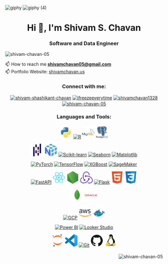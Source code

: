  ![giphy](https://github.com/shivam-chavan-05/shivam-chavan-05/assets/144063863/43fa3d65-e836-465f-9517-c59344bd0311) 
![giphy (4)](https://github.com/shivam-chavan-05/shivam-chavan-05/assets/144063863/2872cbce-582d-4c39-b9ce-8c099984de97)


<h1 align="center">Hi 👋, I'm Shivam S. Chavan</h1>

<h3 align="center">Software and Data Engineer</h3>

<p align="left"> <img src="https://komarev.com/ghpvc/?username=shivam-chavan-05&label=Profile%20views&color=0e75b6&style=flat" alt="shivam-chavan-05" /> </p>


📫 How to reach me  **shivamchavan05@gmail.com**
<br>
📫 Portfolio Website: <a href="https://www.shivamchavan.us/" target="blank">shivamchavan.us</a>

<h3 align="center">Connect with me:</h3>
<p align="center">
<a href="https://linkedin.com/in/shivam-shashikant-chavan" target="blank"><img align="center" src="https://raw.githubusercontent.com/rahuldkjain/github-profile-readme-generator/master/src/images/icons/Social/linked-in-alt.svg" alt="shivam-shashikant-chavan" height="30" width="40" /></a>
<a href="https://instagram.com/ifreezeeverytime" target="blank"><img align="center" src="https://raw.githubusercontent.com/rahuldkjain/github-profile-readme-generator/master/src/images/icons/Social/instagram.svg" alt="ifreezeeverytime" height="30" width="40" /></a>
<a href="https://www.youtube.com/channel/UCXl4bsOZ07bYIiHbm-HLaAQ" target="blank"><img align="center" src="https://raw.githubusercontent.com/rahuldkjain/github-profile-readme-generator/master/src/images/icons/Social/youtube.svg" alt="shivamchavan1328" height="30" width="40" /></a>
<a href="https://www.leetcode.com/shivam-chavan-05" target="blank"><img align="center" src="https://raw.githubusercontent.com/rahuldkjain/github-profile-readme-generator/master/src/images/icons/Social/leet-code.svg" alt="shivam-chavan-05" height="30" width="40" /></a>
</p>

<h3 align="center">Languages and Tools:</h3>
<div style="text-align: center; margin: 20px 0;">
  <!-- Programming Languages -->
  <a href="https://www.python.org/" target="_blank"><img src="https://raw.githubusercontent.com/devicons/devicon/master/icons/python/python-original.svg" alt="Python" width="40" height="40"/></a>
  <a href="https://www.r-project.org/" target="_blank"><img src="https://www.vectorlogo.zone/logos/r-project/r-project-icon.svg" alt="R" width="40" height="40"/></a>
  <a href="https://www.mysql.com/" target="_blank"><img src="https://raw.githubusercontent.com/devicons/devicon/master/icons/mysql/mysql-original-wordmark.svg" alt="MySQL" width="40" height="40"/></a>
  <a href="https://www.postgresql.org/" target="_blank"><img src="https://raw.githubusercontent.com/devicons/devicon/master/icons/postgresql/postgresql-original-wordmark.svg" alt="PostgreSQL" width="40" height="40"/></a>

  <!-- Data Libraries -->
  <a href="https://pandas.pydata.org/" target="_blank"><img src="https://raw.githubusercontent.com/devicons/devicon/master/icons/pandas/pandas-original.svg" alt="Pandas" width="40" height="40"/></a>
  <a href="https://numpy.org/" target="_blank"><img src="https://raw.githubusercontent.com/devicons/devicon/master/icons/numpy/numpy-original.svg" alt="NumPy" width="40" height="40"/></a>
  <a href="https://scikit-learn.org/" target="_blank"><img src="https://upload.wikimedia.org/wikipedia/commons/0/05/Scikit_learn_logo_small.svg" alt="Scikit-learn" width="40" height="40"/></a>
  <a href="https://seaborn.pydata.org/" target="_blank"><img src="https://seaborn.pydata.org/_images/logo-mark-lightbg.svg" alt="Seaborn" width="40" height="40"/></a>
  <a href="https://matplotlib.org/" target="_blank"><img src="https://matplotlib.org/_static/images/logo2.svg" alt="Matplotlib" width="40" height="40"/></a>

  <!-- ML & AI -->
  <a href="https://pytorch.org/" target="_blank"><img src="https://www.vectorlogo.zone/logos/pytorch/pytorch-icon.svg" alt="PyTorch" width="40" height="40"/></a>
  <a href="https://www.tensorflow.org/" target="_blank"><img src="https://www.vectorlogo.zone/logos/tensorflow/tensorflow-icon.svg" alt="TensorFlow" width="40" height="40"/></a>
  <a href="https://xgboost.readthedocs.io/" target="_blank"><img src="https://upload.wikimedia.org/wikipedia/commons/6/69/XGBoost_logo.png" alt="XGBoost" width="40" height="40"/></a>
  <a href="https://aws.amazon.com/sagemaker/" target="_blank"><img src="https://d1.awsstatic.com/Sagemaker/Diagram/SageMaker-logo.aadbb85b191b9fbb94a7391d27316d41e17c24f1.png" alt="SageMaker" width="40" height="40"/></a>

  <!-- Web Dev -->
  <a href="https://fastapi.tiangolo.com/" target="_blank"><img src="https://cdn.worldvectorlogo.com/logos/fastapi.svg" alt="FastAPI" width="40" height="40"/></a>
  <a href="https://reactjs.org/" target="_blank"><img src="https://raw.githubusercontent.com/devicons/devicon/master/icons/react/react-original.svg" alt="React" width="40" height="40"/></a>
  <a href="https://nodejs.org/" target="_blank"><img src="https://raw.githubusercontent.com/devicons/devicon/master/icons/nodejs/nodejs-original.svg" alt="Node.js" width="40" height="40"/></a>
  <a href="https://redux.js.org/" target="_blank"><img src="https://raw.githubusercontent.com/devicons/devicon/master/icons/redux/redux-original.svg" alt="Redux" width="40" height="40"/></a>
  <a href="https://flask.palletsprojects.com/" target="_blank"><img src="https://www.vectorlogo.zone/logos/pocoo_flask/pocoo_flask-icon.svg" alt="Flask" width="40" height="40"/></a>
  <a href="https://developer.mozilla.org/en-US/docs/Web/HTML" target="_blank"><img src="https://raw.githubusercontent.com/devicons/devicon/master/icons/html5/html5-original.svg" alt="HTML5" width="40" height="40"/></a>
  <a href="https://developer.mozilla.org/en-US/docs/Web/CSS" target="_blank"><img src="https://raw.githubusercontent.com/devicons/devicon/master/icons/css3/css3-original.svg" alt="CSS3" width="40" height="40"/></a>

  <!-- Databases -->
  <a href="https://www.mongodb.com/" target="_blank"><img src="https://raw.githubusercontent.com/devicons/devicon/master/icons/mongodb/mongodb-original.svg" alt="MongoDB" width="40" height="40"/></a>
  <a href="https://www.oracle.com/" target="_blank"><img src="https://raw.githubusercontent.com/devicons/devicon/master/icons/oracle/oracle-original.svg" alt="Oracle" width="40" height="40"/></a>

  <!-- Cloud & DevOps -->
  <a href="https://cloud.google.com/" target="_blank"><img src="https://www.vectorlogo.zone/logos/google_cloud/google_cloud-icon.svg" alt="GCP" width="40" height="40"/></a>
  <a href="https://aws.amazon.com/" target="_blank"><img src="https://raw.githubusercontent.com/devicons/devicon/master/icons/amazonwebservices/amazonwebservices-original-wordmark.svg" alt="AWS" width="40" height="40"/></a>
  <a href="https://www.docker.com/" target="_blank"><img src="https://raw.githubusercontent.com/devicons/devicon/master/icons/docker/docker-original.svg" alt="Docker" width="40" height="40"/></a>

  <!-- Visualization -->
  <a href="https://powerbi.microsoft.com/" target="_blank"><img src="https://seeklogo.com/images/P/power-bi-logo-0B5BF47BC1-seeklogo.com.png" alt="Power BI" width="40" height="40"/></a>
  <a href="https://lookerstudio.google.com/" target="_blank"><img src="https://lookerstudio.google.com/images/logo.svg" alt="Looker Studio" width="40" height="40"/></a>

  <!-- Tools -->
  <a href="https://jupyter.org/" target="_blank"><img src="https://raw.githubusercontent.com/devicons/devicon/master/icons/jupyter/jupyter-original.svg" alt="Jupyter" width="40" height="40"/></a>
  <a href="https://code.visualstudio.com/" target="_blank"><img src="https://raw.githubusercontent.com/devicons/devicon/master/icons/vscode/vscode-original.svg" alt="VS Code" width="40" height="40"/></a>
  <a href="https://git-scm.com/" target="_blank"><img src="https://www.vectorlogo.zone/logos/git-scm/git-scm-icon.svg" alt="Git" width="40" height="40"/></a>
  <a href="https://github.com/" target="_blank"><img src="https://raw.githubusercontent.com/devicons/devicon/master/icons/github/github-original.svg" alt="GitHub" width="40" height="40"/></a>
  <a href="https://www.linux.org/" target="_blank"><img src="https://raw.githubusercontent.com/devicons/devicon/master/icons/linux/linux-original.svg" alt="Linux" width="40" height="40"/></a>
</div>


<p align="center"><img align="right" src="https://github-readme-streak-stats.herokuapp.com/?user=shivam-chavan-05&" alt="shivam-chavan-05" /></p>


